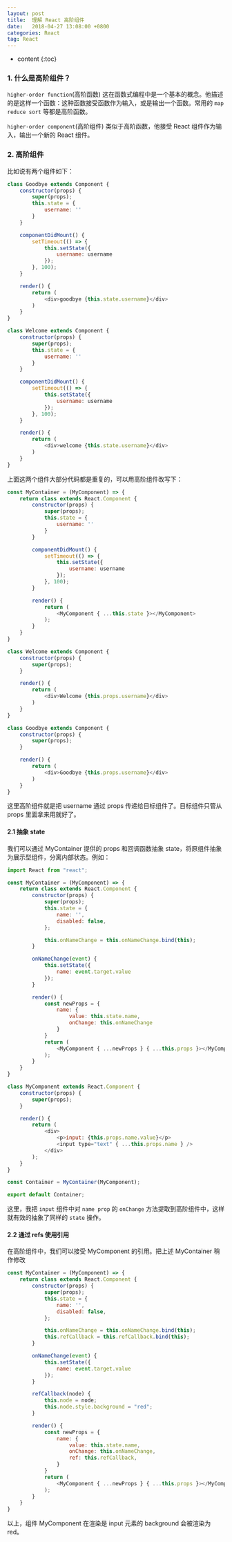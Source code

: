 ```yaml
---
layout: post
title:  理解 React 高阶组件
date:   2018-04-27 13:08:00 +0800
categories: React
tag: React
---
```


* content
{:toc}

### 1. 什么是高阶组件？

`higher-order function`(高阶函数) 这在函数式编程中是一个基本的概念。他描述的是这样一个函数：这种函数接受函数作为输入，或是输出一个函数。常用的 `map reduce sort` 等都是高阶函数。

`higher-order component`(高阶组件) 类似于高阶函数，他接受 React 组件作为输入，输出一个新的 React 组件。

### 2. 高阶组件

比如说有两个组件如下：

```javascript
class Goodbye extends Component {
    constructor(props) {
        super(props);
        this.state = {
            username: ''
        }
    }

    componentDidMount() {
        setTimeout(() => {
            this.setState({
                username: username
            });
        }, 100);
    }

    render() {
        return (
            <div>goodbye {this.state.username}</div>
        )
    }
}

class Welcome extends Component {
    constructor(props) {
        super(props);
        this.state = {
            username: ''
        }
    }

    componentDidMount() {
        setTimeout(() => {
            this.setState({
                username: username
            });
        }, 100);
    }

    render() {
        return (
            <div>welcome {this.state.username}</div>
        )
    }
}
```

上面这两个组件大部分代码都是重复的，可以用高阶组件改写下：

```javascript
const MyContainer = (MyComponent) => {
    return class extends React.Component {
        constructor(props) {
            super(props);
            this.state = {
                username: ''
            }
        }

        componentDidMount() {
            setTimeout(() => {
                this.setState({
                    username: username
                });
            }, 100);
        }

        render() {
            return (
                <MyComponent { ...this.state }></MyComponent>
            );
        }
    }
}

class Welcome extends Component {
    constructor(props) {
        super(props);
    }

    render() {
        return (
            <div>Welcome {this.props.username}</div>
        )
    }
}

class Goodbye extends Component {
    constructor(props) {
        super(props);
    }

    render() {
        return (
            <div>Goodbye {this.props.username}</div>
        )
    }
}
```

这里高阶组件就是把 username 通过 props 传递给目标组件了。目标组件只管从 props 里面拿来用就好了。

#### 2.1 抽象 state

我们可以通过 MyContainer 提供的 props 和回调函数抽象 state，将原组件抽象为展示型组件，分离内部状态。例如：

```javascript
import React from "react";

const MyContainer = (MyComponent) => {
    return class extends React.Component {
        constructor(props) {
            super(props);
            this.state = {
                name: '',
                disabled: false,
            };

            this.onNameChange = this.onNameChange.bind(this);
        }

        onNameChange(event) {
            this.setState({
                name: event.target.value
            });
        }

        render() {
            const newProps = {
                name: {
                    value: this.state.name,
                    onChange: this.onNameChange
                }
            }
            return (
                <MyComponent { ...newProps } { ...this.props }></MyComponent>
            );
        }
    }
}

class MyComponent extends React.Component {
    constructor(props) {
        super(props);
    }

    render() {
        return (
            <div>
                <p>input: {this.props.name.value}</p>
                <input type="text" { ...this.props.name } />
            </div>
        );
    }
}

const Container = MyContainer(MyComponent);

export default Container;
```

这里，我把 `input` 组件中对 `name prop` 的 `onChange` 方法提取到高阶组件中，这样就有效的抽象了同样的 `state` 操作。

#### 2.2 通过 refs 使用引用

在高阶组件中，我们可以接受 MyComponent 的引用。把上述 MyContainer 稍作修改

```javascript
const MyContainer = (MyComponent) => {
    return class extends React.Component {
        constructor(props) {
            super(props);
            this.state = {
                name: '',
                disabled: false,
            };

            this.onNameChange = this.onNameChange.bind(this);
            this.refCallback = this.refCallback.bind(this);
        }

        onNameChange(event) {
            this.setState({
                name: event.target.value
            });
        }

        refCallback(node) {
            this.node = node;
            this.node.style.background = "red";
        }

        render() {
            const newProps = {
                name: {
                    value: this.state.name,
                    onChange: this.onNameChange,
                    ref: this.refCallback,
                }
            }
            return (
                <MyComponent { ...newProps } { ...this.props }></MyComponent>
            );
        }
    }
}
```

以上，组件 MyComponent 在渲染是 input 元素的 background 会被渲染为 red。